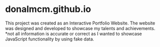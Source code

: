 # donalmcm.github.io

This project was created as an Interactive Portfolio Website. The website was designed and developed to showcase my talents and achievements. 
*not all information is accurate or correct as I wanted to showcase JavaScript functionality by using fake data.
